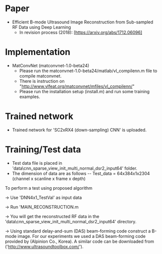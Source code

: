 Paper
===============
* Efficient B-mode Ultrasound Image Reconstruction from Sub-sampled RF Data using Deep Learning
  * In revision process (2018): [https://arxiv.org/abs/1712.06096]

Implementation
===============
* MatConvNet (matconvnet-1.0-beta24)
  * Please run the matconvnet-1.0-beta24/matlab/vl_compilenn.m file to compile matconvnet.
  * There is instruction on "http://www.vlfeat.org/matconvnet/mfiles/vl_compilenn/"
  * Please run the installation setup (install.m) and run some training examples.
 
Trained network
===============
* Trained network for 'SC2xRX4 (down-sampling) CNN' is uploaded.

Training/Test data
===============
* Test data file is placed in 'data\cnn_sparse_view_init_multi_normal_dsr2_input64' folder.
* The dimension of data are as follows
  -- Test_data      =  64x384x1x2304  (channel x scanline x frame x depth)
                        
To perform a test using proposed algorithm

-> Use 'DNN4x1_TestVal' as input data

-> Run 'MAIN_RECONSTRUCTION.m

-> You will get the reconstructed RF data in the 'data\cnn_sparse_view_init_multi_normal_dsr2_input64' directory.

-> Using standard delay-and-sum (DAS) beam-forming code construct a B-mode image. For our experiments we used a DAS beam-forming code provided by (Alpinion Co., Korea). A similar code can be downloaded from ('http://www.ultrasoundtoolbox.com/').
